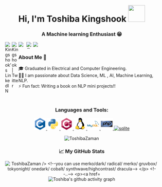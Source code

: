 
<!-- Updating my readme for GitHub-->

<h1 align="center">Hi, I'm Toshiba Kingshook <img src="https://github.com/mitul3737/mitul3737/blob/main/Wave.gif" height="55px" width="55px"> </h1>
<h3 align="center">A Machine learning Enthusiast 😁 </h3>


<a href="https://www.linkedin.com/in/toshiba-kamruzzaman/">
  <img align="left" alt="Kingshook's LinkedIN" width="22px" src="https://cdn.jsdelivr.net/npm/simple-icons@v3/icons/linkedin.svg" />
</a>
<a href="https://twitter.com/ToshibaZaman">
  <img align="left" alt="Kingshook | Twitter" width="22px" src="https://cdn.jsdelivr.net/npm/simple-icons@v3/icons/twitter.svg" />
</a>

<a href="mailto:toshiba.zaman@gmail.com ">
  <img align="left" width="26px" src="https://cdn.jsdelivr.net/npm/simple-icons@v3/icons/gmail.svg" />
</a>



<a href="https://toshibazaman.medium.com/" target="blank"><img align="left" src="https://cdn.jsdelivr.net/npm/simple-icons@3.0.1/icons/medium.svg" alt="@shahriyarmitul3737" height="22" width="22" /></a>

<a href="https://www.youtube.com/c/EduPreneurs " target="blank"><img align="left" src="https://cdn.jsdelivr.net/npm/simple-icons@3.0.1/icons/youtube.svg" alt="ucz5o3xdcr4wxh-p2zj-re_a" height="22" width="22" /></a>



<br />

<!--For adding Gif
<p><img align="right" alt="GIF" src="https://github.com/mitul3737/mitul3737/blob/main/github%20readme.gif" width="500" height="350" /></p>-->



### About Me 🚀</br>
🎓 Graduated in Electrical and Computer Engineering.</br>
👨‍💻  I am passionate about Data Science, ML , AI, Machine Learning, NLP. </br>
⚡ Fun fact: Writing a book on NLP mini projects!!</br>




<br />
<h3 align="center">Languages and Tools:</h3>
<p align="center"> 
    <a href="https://www.cprogramming.com/" target="_blank"> <img src="https://raw.githubusercontent.com/devicons/devicon/master/icons/c/c-original.svg" alt="c" width="40" height="40"/> </a> 
  </a> <a href="https://www.python.org" target="_blank"> <img src="https://raw.githubusercontent.com/devicons/devicon/master/icons/python/python-original.svg" alt="python" width="40" height="40"/> </a>
    <a href="https://www.w3schools.com/cpp/" target="_blank"> <img src="https://raw.githubusercontent.com/devicons/devicon/master/icons/cplusplus/cplusplus-original.svg" alt="cplusplus" width="40" height="40"/> </a> 
  <a href="https://www.linux.org/" target="_blank"> <img src="https://raw.githubusercontent.com/devicons/devicon/master/icons/linux/linux-original.svg" alt="linux" width="40" height="40"/> </a> 
  <a href="https://www.mysql.com/" target="_blank"> <img src="https://raw.githubusercontent.com/devicons/devicon/master/icons/mysql/mysql-original-wordmark.svg" alt="mysql" width="40" height="40"/> </a>
  <a href="https://www.php.net" target="_blank"> <img src="https://raw.githubusercontent.com/devicons/devicon/master/icons/php/php-original.svg" alt="php" width="40" height="40"/> </a> 
  <a href="https://www.sqlite.org/" target="_blank"> <img src="https://www.vectorlogo.zone/logos/sqlite/sqlite-icon.svg" alt="sqlite" width="40" height="40"/> </a> 
  
</p>
<p align="center"><img align="center" src="https://github-readme-stats.vercel.app/api/top-langs?username=ToshibaZaman&show_icons=true&locale=en&layout=compact" alt="ToshibaZaman" /></p>


### <h3 align="center">📈 My GitHub Stats</h3>

<p align="center"> <img src="https://github-readme-stats.vercel.app/api?username=ToshibaZaman&show_icons=true&theme=gotham" alt="ToshibaZaman /> <!--you can use merko/dark/ radical/ merko/ gruvbox/ tokyonight/ onedark/ cobalt/ synthwave/highcontrast/ dracula-->
  
  </p>








<!--..-->

  
 
[![Toshiba's github activity graph](https://activity-graph.herokuapp.com/graph?username=ToshibaZaman&bg_color=000000&color=3620f7&line=5a0c99&point=1adbce&area=true&hide_border=true)](https://github.com/ToshibaZaman/github-readme-activity-graph)
 
